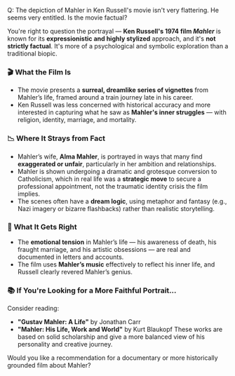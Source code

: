 Q: The depiction of Mahler in Ken Russell's movie isn't very flattering.  He seems very entitled.  Is the movie factual?

You're right to question the portrayal — **Ken Russell's 1974 film *Mahler*** is known for its **expressionistic and highly stylized** approach, and it's **not strictly factual**. It's more of a psychological and symbolic exploration than a traditional biopic.

### 🎬 **What the Film Is**

* The movie presents a **surreal, dreamlike series of vignettes** from Mahler’s life, framed around a train journey late in his career.
* Ken Russell was less concerned with historical accuracy and more interested in capturing what he saw as **Mahler's inner struggles** — with religion, identity, marriage, and mortality.

### 📉 **Where It Strays from Fact**

* Mahler’s wife, **Alma Mahler**, is portrayed in ways that many find **exaggerated or unfair**, particularly in her ambition and relationships.
* Mahler is shown undergoing a dramatic and grotesque conversion to Catholicism, which in real life was a **strategic move** to secure a professional appointment, not the traumatic identity crisis the film implies.
* The scenes often have a **dream logic**, using metaphor and fantasy (e.g., Nazi imagery or bizarre flashbacks) rather than realistic storytelling.

### 🎻 **What It Gets Right**

* The **emotional tension** in Mahler’s life — his awareness of death, his fraught marriage, and his artistic obsessions — are real and documented in letters and accounts.
* The film uses **Mahler’s music** effectively to reflect his inner life, and Russell clearly revered Mahler’s genius.

### 📚 If You're Looking for a More Faithful Portrait…

Consider reading:

* **"Gustav Mahler: A Life"** by Jonathan Carr
* **"Mahler: His Life, Work and World"** by Kurt Blaukopf
  These works are based on solid scholarship and give a more balanced view of his personality and creative journey.

Would you like a recommendation for a documentary or more historically grounded film about Mahler?
